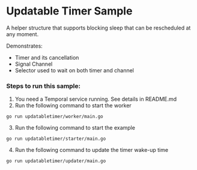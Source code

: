 # Updatable Timer Sample

A helper structure that supports blocking sleep that can be rescheduled at any moment.

Demonstrates:

* Timer and its cancellation
* Signal Channel
* Selector used to wait on both timer and channel

### Steps to run this sample:

1) You need a Temporal service running. See details in README.md
2) Run the following command to start the worker

```
go run updatabletimer/worker/main.go
```

3) Run the following command to start the example

```
go run updatabletimer/starter/main.go
```

4)  Run the following command to update the timer wake-up time

```
go run updatabletimer/updater/main.go
```